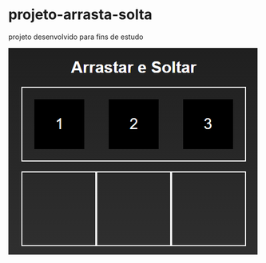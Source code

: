 # projeto-arrasta-solta
 projeto desenvolvido para fins de estudo

<a href=""><img src="Captura.png" alt=""></a>
